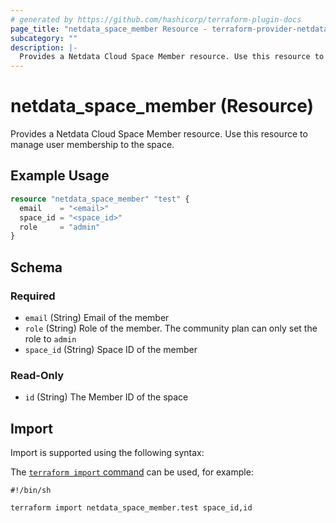 ```yaml
---
# generated by https://github.com/hashicorp/terraform-plugin-docs
page_title: "netdata_space_member Resource - terraform-provider-netdata"
subcategory: ""
description: |-
  Provides a Netdata Cloud Space Member resource. Use this resource to manage user membership to the space.
---
```


# netdata_space_member (Resource)

Provides a Netdata Cloud Space Member resource. Use this resource to manage user membership to the space.

## Example Usage

```terraform
resource "netdata_space_member" "test" {
  email    = "<email>"
  space_id = "<space_id>"
  role     = "admin"
}
```

<!-- schema generated by tfplugindocs -->
## Schema

### Required

- `email` (String) Email of the member
- `role` (String) Role of the member. The community plan can only set the role to `admin`
- `space_id` (String) Space ID of the member

### Read-Only

- `id` (String) The Member ID of the space

## Import

Import is supported using the following syntax:

The [`terraform import` command](https://developer.hashicorp.com/terraform/cli/commands/import) can be used, for example:

```shell
#!/bin/sh

terraform import netdata_space_member.test space_id,id
```
